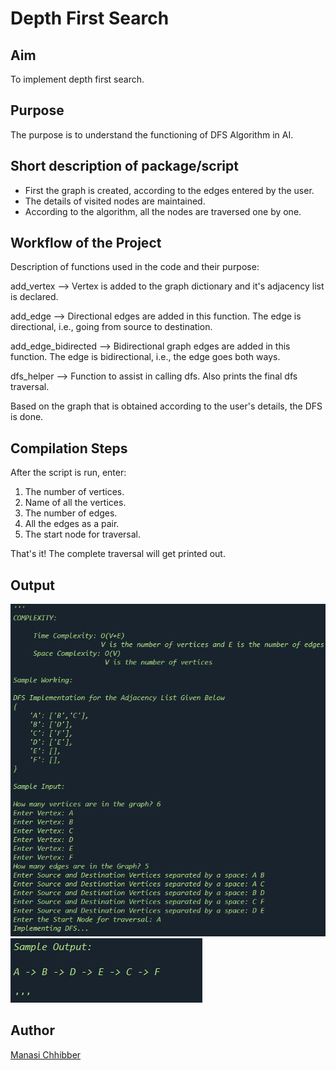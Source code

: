 # Depth First Search

## Aim

To implement depth first search.

## Purpose

The purpose is to understand the functioning of DFS Algorithm in AI.

## Short description of package/script

- First the graph is created, according to the edges entered by the user.
- The details of visited nodes are maintained.
- According to the algorithm, all the nodes are traversed one by one.

## Workflow of the Project

Description of functions used in the code and their purpose:

add_vertex --> Vertex is added to the graph dictionary and it's adjacency list is declared.

add_edge --> Directional edges are added in this function. The edge is directional, i.e., going from source to destination.

add_edge_bidirected --> Bidirectional graph edges are added in this function. The edge is bidirectional, i.e., the edge goes both ways.

dfs_helper --> Function to assist in calling dfs. Also prints the final dfs traversal.

Based on the graph that is obtained according to the user's details, the DFS is done.

## Compilation Steps

After the script is run, enter:

1. The number of vertices.
2. Name of all the vertices.
3. The number of edges.
4. All the edges as a pair.
5. The start node for traversal.

That's it! The complete traversal will get printed out.

## Output

<img src="../Depth First Search/Images/ss1.png">
<img src="../Depth First Search/Images/ss2.png">

## Author

[Manasi Chhibber](https://github.com/Manasi2001)
